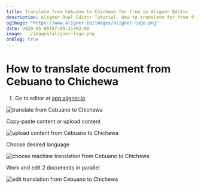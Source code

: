 ```yaml
---
title: Translate from Cebuano to Chichewa for free in Aligner Editor
description: Aligner Dual Editor Tutorial. How to translate for free from Cebuano to Chichewa. Aligner is multilingual document management platform. 
ogImage: "https://www.aligner.io/images/aligner-logo.png"
date: 2020-05-06T07:09:21+03:00
image: ../images/aligner-logo.png
onBlog: true
---
```


# How to translate document from Cebuano to Chichewa

1. Go to editor at [app.aligner.io](https://app.aligner.io "Aligner App web page")

![translate from Cebuano to Chichewa](../aligner-blank-editor.png "translate from Cebuano to Chichewa")

Copy-paste content or upload content

![upload content from Cebuano to Chichewa](../aligner-uploaded-document.png "upload content from Cebuano to Chichewa")

Choose desired language

![choose machine translation from Cebuano to Chichewa](../aligner-language-dropdown.png "choose machine translation from Cebuano to Chichewa")

Work and edit 2 documents in parallel

![edit translation from Cebuano to Chichewa](../aligner-double-sitded-editor.png "edit translation from Cebuano to Chichewa")

